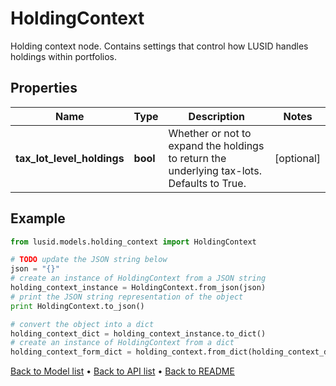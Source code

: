 # HoldingContext

Holding context node.  Contains settings that control how LUSID handles holdings within portfolios.

## Properties
Name | Type | Description | Notes
------------ | ------------- | ------------- | -------------
**tax_lot_level_holdings** | **bool** | Whether or not to expand the holdings to return the underlying tax-lots. Defaults to True. | [optional] 

## Example

```python
from lusid.models.holding_context import HoldingContext

# TODO update the JSON string below
json = "{}"
# create an instance of HoldingContext from a JSON string
holding_context_instance = HoldingContext.from_json(json)
# print the JSON string representation of the object
print HoldingContext.to_json()

# convert the object into a dict
holding_context_dict = holding_context_instance.to_dict()
# create an instance of HoldingContext from a dict
holding_context_form_dict = holding_context.from_dict(holding_context_dict)
```
[Back to Model list](../README.md#documentation-for-models) &#8226; [Back to API list](../README.md#documentation-for-api-endpoints) &#8226; [Back to README](../README.md)


